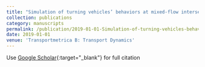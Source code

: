 ```yaml
---
title: "Simulation of turning vehicles’ behaviors at mixed-flow intersections based on potential field theory"
collection: publications
category: manuscripts
permalink: /publication/2019-01-01-Simulation-of-turning-vehicles-behaviors-at-mixed-flow-intersections-based-on-potential-field-theory
date: 2019-01-01
venue: 'Transportmetrica B: Transport Dynamics'
---
```

Use [Google Scholar](https://scholar.google.com/scholar?q=Simulation+of+turning+vehicles’+behaviors+at+mixed+flow+intersections+based+on+potential+field+theory){:target="_blank"} for full citation